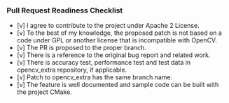 ### Pull Request Readiness Checklist

- [v] I agree to contribute to the project under Apache 2 License.
- [v] To the best of my knowledge, the proposed patch is not based on a code under GPL or another license that is incompatible with OpenCV.
- [v] The PR is proposed to the proper branch.
- [v] There is a reference to the original bug report and related work.
- [v] There is accuracy test, performance test and test data in opencv_extra repository, if applicable.
- [v] Patch to opencv_extra has the same branch name.
- [v] The feature is well documented and sample code can be built with the project CMake.